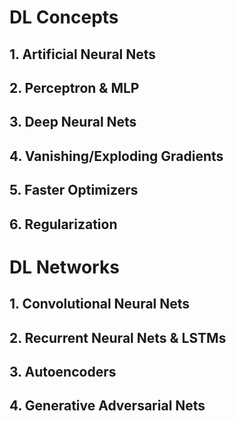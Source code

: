# DL Concepts

## 1. Artificial Neural Nets

## 2. Perceptron & MLP

## 3. Deep Neural Nets

## 4. Vanishing/Exploding Gradients

## 5. Faster Optimizers

## 6. Regularization

# DL Networks

## 1. Convolutional Neural Nets

## 2. Recurrent Neural Nets & LSTMs

## 3. Autoencoders

## 4. Generative Adversarial Nets

